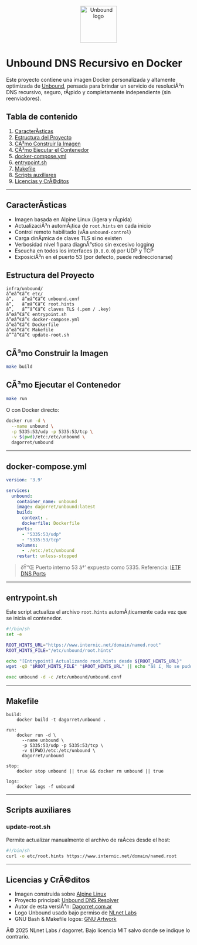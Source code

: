 <!-- Logo de Unbound -->
<p align="center">
  <img src="https://nlnetlabs.nl/logo/unbound.svg" alt="Unbound logo" height="100">
</p>

# Unbound DNS Recursivo en Docker

Este proyecto contiene una imagen Docker personalizada y altamente optimizada de [Unbound](https://nlnetlabs.nl/projects/unbound/about/), pensada para brindar un servicio de resoluciÃ³n DNS recursivo, seguro, rÃ¡pido y completamente independiente (sin reenviadores).

## Tabla de contenido

1. [CaracterÃ­sticas](#caracterÃ­sticas)
2. [Estructura del Proyecto](#estructura-del-proyecto)
3. [CÃ³mo Construir la Imagen](#cÃ³mo-construir-la-imagen)
4. [CÃ³mo Ejecutar el Contenedor](#cÃ³mo-ejecutar-el-contenedor)
5. [docker-compose.yml](#docker-composeyml)
6. [entrypoint.sh](#entrypointsh)
7. [Makefile](#makefile)
8. [Scripts auxiliares](#scripts-auxiliares)
9. [Licencias y CrÃ©ditos](#licencias-y-crÃ©ditos)

---

## CaracterÃ­sticas

- Imagen basada en Alpine Linux (ligera y rÃ¡pida)
- ActualizaciÃ³n automÃ¡tica de `root.hints` en cada inicio
- Control remoto habilitado (vÃ­a `unbound-control`)
- Carga dinÃ¡mica de claves TLS si no existen
- Verbosidad nivel 1 para diagnÃ³stico sin excesivo logging
- Escucha en todos los interfaces (`0.0.0.0`) por UDP y TCP
- ExposiciÃ³n en el puerto 53 (por defecto, puede redireccionarse)

## Estructura del Proyecto

```
infra/unbound/
â”œâ”€â”€ etc/
â”‚   â”œâ”€â”€ unbound.conf
â”‚   â”œâ”€â”€ root.hints
â”‚   â””â”€â”€ claves TLS (.pem / .key)
â”œâ”€â”€ entrypoint.sh
â”œâ”€â”€ docker-compose.yml
â”œâ”€â”€ Dockerfile
â”œâ”€â”€ Makefile
â””â”€â”€ update-root.sh
```

## CÃ³mo Construir la Imagen

```bash
make build
```

## CÃ³mo Ejecutar el Contenedor

```bash
make run
```

O con Docker directo:

```bash
docker run -d \
  --name unbound \
  -p 5335:53/udp -p 5335:53/tcp \
  -v $(pwd)/etc:/etc/unbound \
  dagorret/unbound
```

---

## docker-compose.yml

```yaml
version: '3.9'

services:
  unbound:
    container_name: unbound
    image: dagorret/unbound:latest
    build:
      context: .
      dockerfile: Dockerfile
    ports:
      - "5335:53/udp"
      - "5335:53/tcp"
    volumes:
      - ./etc:/etc/unbound
    restart: unless-stopped
```

> ðŸ“Œ Puerto interno 53 â†’ expuesto como 5335. Referencia: [IETF DNS Ports](https://datatracker.ietf.org/doc/html/rfc1035)

---

## entrypoint.sh

Este script actualiza el archivo `root.hints` automÃ¡ticamente cada vez que se inicia el contenedor.

```bash
#!/bin/sh
set -e

ROOT_HINTS_URL="https://www.internic.net/domain/named.root"
ROOT_HINTS_FILE="/etc/unbound/root.hints"

echo "[Entrypoint] Actualizando root.hints desde ${ROOT_HINTS_URL}"
wget -qO "$ROOT_HINTS_FILE" "$ROOT_HINTS_URL" || echo "âš ï¸ No se pudo actualizar root.hints"

exec unbound -d -c /etc/unbound/unbound.conf
```

---

## Makefile

```make
build:
	docker build -t dagorret/unbound .

run:
	docker run -d \
	  --name unbound \
	  -p 5335:53/udp -p 5335:53/tcp \
	  -v $(PWD)/etc:/etc/unbound \
	  dagorret/unbound

stop:
	docker stop unbound || true && docker rm unbound || true

logs:
	docker logs -f unbound
```

---

## Scripts auxiliares

### update-root.sh

Permite actualizar manualmente el archivo de raÃ­ces desde el host:

```bash
#!/bin/sh
curl -o etc/root.hints https://www.internic.net/domain/named.root
```

---

## Licencias y CrÃ©ditos

- Imagen construida sobre [Alpine Linux](https://alpinelinux.org/)
- Proyecto principal: [Unbound DNS Resolver](https://nlnetlabs.nl/projects/unbound/about/)
- Autor de esta versiÃ³n: [Dagorret.com.ar](https://github.com/dagorret)
- Logo Unbound usado bajo permiso de [NLnet Labs](https://nlnetlabs.nl/)
- GNU Bash & Makefile logos: [GNU Artwork](https://www.gnu.org/graphics/)

Â© 2025 NLnet Labs / dagorret. Bajo licencia MIT salvo donde se indique lo contrario.
